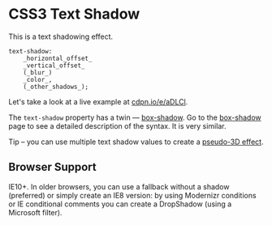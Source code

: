 CSS3 Text Shadow
================

This is a text shadowing effect.

~~~~~~~~~~~~~~~~~~~~~~~~~~~~~~~~~~~~~~~~~~~~~~~~~~~~~~~~~~~~~~~~~~~~~~~~~~~~~~~~
text-shadow:
    _horizontal_offset_
    _vertical_offset_
    (_blur_)
    _color_,
    (_other_shadows_);
~~~~~~~~~~~~~~~~~~~~~~~~~~~~~~~~~~~~~~~~~~~~~~~~~~~~~~~~~~~~~~~~~~~~~~~~~~~~~~~~

Let's take a look at a live example at
[cdpn.io/e/aDLCl](<http://cdpn.io/e/aDLCl>).

The `text-shadow` property has a twin — [box-shadow](<css3-box-shadow.md>). Go
to the [box-shadow](<css3-box-shadow.md>) page to see a detailed description of
the syntax. It is very similar.

Tip – you can use multiple text shadow values to create a [pseudo-3D
effect](<http://markdotto.com/playground/3d-text/>).

Browser Support
---------------

IE10+. In older browsers, you can use a fallback without a shadow (preferred) or
simply create an IE8 version: by using Modernizr conditions or IE conditional
comments you can create a DropShadow (using a Microsoft filter).
